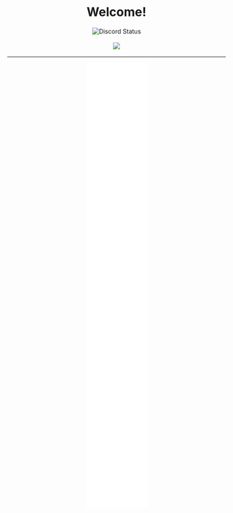 <p>
  <h1 align="center"><b>Welcome!</b></h1>
</p>
 
<p align="center">
  <img alt="Discord Status" src="https://discord.c99.nl/widget/theme-4/319393114815070208.png" />
  <br>
  </br>
  <img src ="https://komarev.com/ghpvc/?username=Ni1kko&color=blue">
  </br>
</p>

---
 
<div align = "center">
 <picture>
 <img src ="https://github.com/Ni1kko/Ni1kko/blob/main/github-metrics.svg" alt = "Well this is embarrassing, Failed to load content. Try F5 to refresh">
 </picture>
</div>
